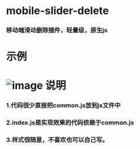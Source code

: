 # mobile-slider-delete
### 移动端滑动删除插件，轻量级，原生js
示例
===
![image](https://github.com/forlove655/mobile-slider-delete/blob/master/imgs/1.png)
说明
===
### 1.代码很少直接把common.js放到js文件中
### 2.index.js是实现效果的代码依赖于common.js
### 3.样式很随意，不喜欢也可以自己写。
